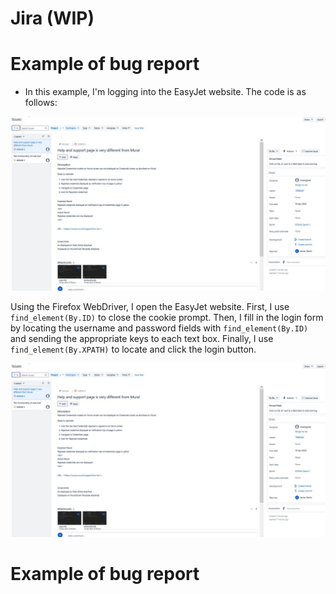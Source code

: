 
# Jira (WIP)

# Example of bug report

* In this example, I'm logging into the EasyJet website. The code is as follows:

![Screenshot_1](https://github.com/JamesDevTest/JamesDevTest/blob/main/Examples/Jira/Jira.JPG)

Using the Firefox WebDriver, I open the EasyJet website. First, I use `find_element(By.ID)` to close the cookie prompt. Then, I fill in the login form by locating the username and password fields with `find_element(By.ID)` and sending the appropriate keys to each text box. Finally, I use `find_element(By.XPATH)` to locate and click the login button.

![Screenshot_2](https://github.com/JamesDevTest/JamesDevTest/blob/main/Examples/Jira/Jira.JPG)


# Example of bug report


